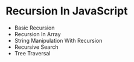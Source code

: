 # Recursion In JavaScript

- Basic Recursion
- Recursion In Array
- String Manipulation With Recursion
- Recursive Search
- Tree Traversal
